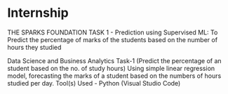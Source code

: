 # Internship
THE SPARKS FOUNDATION
TASK 1 - Prediction using Supervised ML: 
To Predict the percentage of marks of the students based on the number of hours they studied

Data Science and Business Analytics Task-1 (Predict the percentage of an student based on the no. of study hours) 
Using simple linear regression model, forecasting the marks of a student based on the numbers of hours studied per day. Tool(s) Used - Python (Visual Studio Code)
